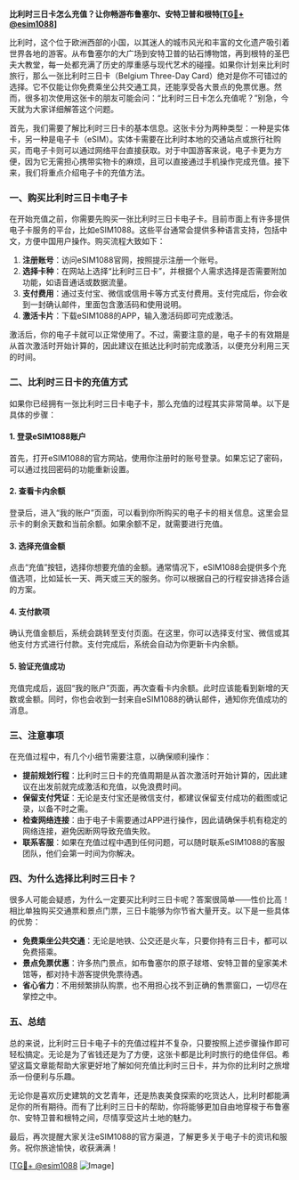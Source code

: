 **比利时三日卡怎么充值？让你畅游布鲁塞尔、安特卫普和根特[[TG💪+ @esim1088](https://t.me/s/esim1088)]**

比利时，这个位于欧洲西部的小国，以其迷人的城市风光和丰富的文化遗产吸引着世界各地的游客。从布鲁塞尔的大广场到安特卫普的钻石博物馆，再到根特的圣巴夫大教堂，每一处都充满了历史的厚重感与现代艺术的碰撞。如果你计划来比利时旅行，那么一张比利时三日卡（Belgium Three-Day Card）绝对是你不可错过的选择。它不仅能让你免费乘坐公共交通工具，还能享受各大景点的免票优惠。然而，很多初次使用这张卡的朋友可能会问：“比利时三日卡怎么充值呢？”别急，今天就为大家详细解答这个问题。

首先，我们需要了解比利时三日卡的基本信息。这张卡分为两种类型：一种是实体卡，另一种是电子卡（eSIM）。实体卡需要在比利时本地的交通站点或旅行社购买，而电子卡则可以通过网络平台直接获取。对于中国游客来说，电子卡更为方便，因为它无需担心携带实物卡的麻烦，且可以直接通过手机操作完成充值。接下来，我们将重点介绍电子卡的充值方法。

### **一、购买比利时三日卡电子卡**
在开始充值之前，你需要先购买一张比利时三日卡电子卡。目前市面上有许多提供电子卡服务的平台，比如eSIM1088。这些平台通常会提供多种语言支持，包括中文，方便中国用户操作。购买流程大致如下：

1. **注册账号**：访问eSIM1088官网，按照提示注册一个账号。
2. **选择卡种**：在网站上选择“比利时三日卡”，并根据个人需求选择是否需要附加功能，如语音通话或数据流量。
3. **支付费用**：通过支付宝、微信或信用卡等方式支付费用。支付完成后，你会收到一封确认邮件，里面包含激活码和使用说明。
4. **激活卡片**：下载eSIM1088的APP，输入激活码即可完成激活。

激活后，你的电子卡就可以正常使用了。不过，需要注意的是，电子卡的有效期是从首次激活时开始计算的，因此建议在抵达比利时前完成激活，以便充分利用三天的时间。

### **二、比利时三日卡的充值方式**
如果你已经拥有一张比利时三日卡电子卡，那么充值的过程其实非常简单。以下是具体的步骤：

#### **1. 登录eSIM1088账户**
首先，打开eSIM1088的官方网站，使用你注册时的账号登录。如果忘记了密码，可以通过找回密码的功能重新设置。

#### **2. 查看卡内余额**
登录后，进入“我的账户”页面，可以看到你所购买的电子卡的相关信息。这里会显示卡的剩余天数和当前余额。如果余额不足，就需要进行充值。

#### **3. 选择充值金额**
点击“充值”按钮，选择你想要充值的金额。通常情况下，eSIM1088会提供多个充值选项，比如延长一天、两天或三天的服务。你可以根据自己的行程安排选择合适的方案。

#### **4. 支付款项**
确认充值金额后，系统会跳转至支付页面。在这里，你可以选择支付宝、微信或其他支付方式进行付款。支付完成后，系统会自动为你更新卡内余额。

#### **5. 验证充值成功**
充值完成后，返回“我的账户”页面，再次查看卡内余额。此时应该能看到新增的天数或金额。同时，你也会收到一封来自eSIM1088的确认邮件，通知你充值成功的消息。

### **三、注意事项**
在充值过程中，有几个小细节需要注意，以确保顺利操作：

- **提前规划行程**：比利时三日卡的充值周期是从首次激活时开始计算的，因此建议在出发前就完成激活和充值，以免浪费时间。
- **保留支付凭证**：无论是支付宝还是微信支付，都建议保留支付成功的截图或记录，以备不时之需。
- **检查网络连接**：由于电子卡需要通过APP进行操作，因此请确保手机有稳定的网络连接，避免因断网导致充值失败。
- **联系客服**：如果在充值过程中遇到任何问题，可以随时联系eSIM1088的客服团队，他们会第一时间为你解决。

### **四、为什么选择比利时三日卡？**
很多人可能会疑惑，为什么一定要买比利时三日卡呢？答案很简单——性价比高！相比单独购买交通票和景点门票，三日卡能够为你节省大量开支。以下是一些具体的优势：

- **免费乘坐公共交通**：无论是地铁、公交还是火车，只要你持有三日卡，都可以免费搭乘。
- **景点免票优惠**：许多热门景点，如布鲁塞尔的原子球塔、安特卫普的皇家美术馆等，都对持卡游客提供免票待遇。
- **省心省力**：不用频繁排队购票，也不用担心找不到正确的售票窗口，一切尽在掌控之中。

### **五、总结**
总的来说，比利时三日卡电子卡的充值过程并不复杂，只要按照上述步骤操作即可轻松搞定。无论是为了省钱还是为了方便，这张卡都是比利时旅行的绝佳伴侣。希望这篇文章能帮助大家更好地了解如何充值比利时三日卡，并为你的比利时之旅增添一份便利与乐趣。

无论你是喜欢历史建筑的文艺青年，还是热衷美食探索的吃货达人，比利时都能满足你的所有期待。而有了比利时三日卡的帮助，你将能够更加自由地穿梭于布鲁塞尔、安特卫普和根特之间，尽情享受这片土地的魅力。

最后，再次提醒大家关注eSIM1088的官方渠道，了解更多关于电子卡的资讯和服务。祝你旅途愉快，收获满满！

[[TG💪+ @esim1088](https://t.me/s/esim1088) ![Image](https://i.postimg.cc/4NQfJmqS/Snipaste-2025-05-13-00-14-12.png)]
